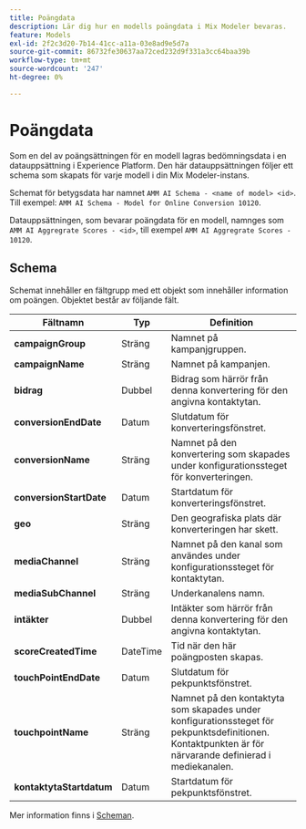```yaml
---
title: Poängdata
description: Lär dig hur en modells poängdata i Mix Modeler bevaras.
feature: Models
exl-id: 2f2c3d20-7b14-41cc-a11a-03e8ad9e5d7a
source-git-commit: 86732fe30637aa72ced232d9f331a3cc64baa39b
workflow-type: tm+mt
source-wordcount: '247'
ht-degree: 0%

---
```


# Poängdata

Som en del av poängsättningen för en modell lagras bedömningsdata i en datauppsättning i Experience Platform. Den här datauppsättningen följer ett schema som skapats för varje modell i din Mix Modeler-instans.

Schemat för betygsdata har namnet `AMM AI Schema - <name of model> <id>`. Till exempel: `AMM AI Schema - Model for Online Conversion 10120`.

Datauppsättningen, som bevarar poängdata för en modell, namnges som `AMM AI Aggregrate Scores - <id>`, till exempel `AMM AI Aggregrate Scores - 10120`.


## Schema

Schemat innehåller en fältgrupp med ett objekt som innehåller information om poängen. Objektet består av följande fält.

| Fältnamn | Typ | Definition |
|---|---|---|
| **campaignGroup** | Sträng | Namnet på kampanjgruppen. |
| **campaignName** | Sträng | Namnet på kampanjen. |
| **bidrag** | Dubbel | Bidrag som härrör från denna konvertering för den angivna kontaktytan. |
| **conversionEndDate** | Datum | Slutdatum för konverteringsfönstret. |
| **conversionName** | Sträng | Namnet på den konvertering som skapades under konfigurationssteget för konverteringen. |
| **conversionStartDate** | Datum | Startdatum för konverteringsfönstret. |
| **geo** | Sträng | Den geografiska plats där konverteringen har skett. |
| **mediaChannel** | Sträng | Namnet på den kanal som användes under konfigurationssteget för kontaktytan. |
| **mediaSubChannel** | Sträng | Underkanalens namn. |
| **intäkter** | Dubbel | Intäkter som härrör från denna konvertering för den angivna kontaktytan. |
| **scoreCreatedTime** | DateTime | Tid när den här poängposten skapas. |
| **touchPointEndDate** | Datum | Slutdatum för pekpunktsfönstret. |
| **touchpointName** | Sträng | Namnet på den kontaktyta som skapades under konfigurationssteget för pekpunktsdefinitionen. Kontaktpunkten är för närvarande definierad i mediekanalen. |
| **kontaktytaStartdatum** | Datum | Startdatum för pekpunktsfönstret. |

Mer information finns i [Scheman](../ingest-data/schemas.md).
